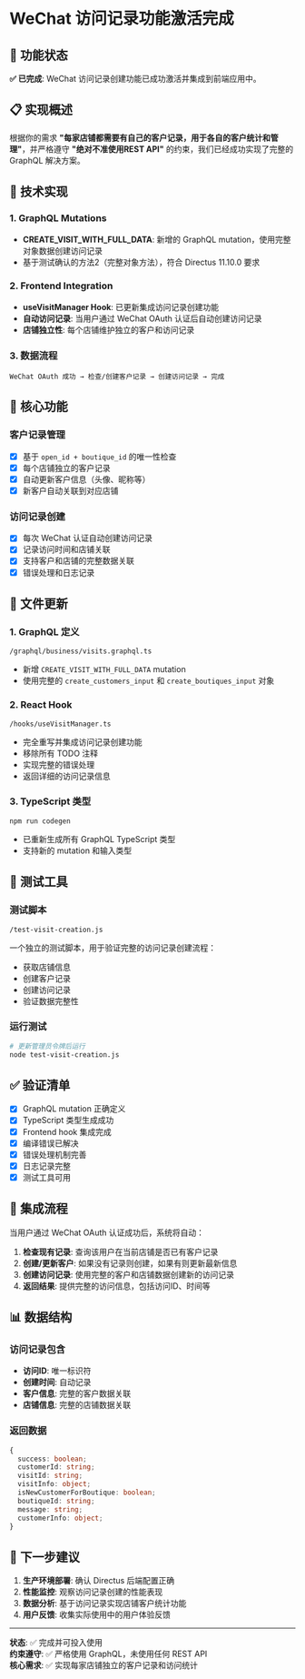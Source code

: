 # WeChat 访问记录功能激活完成

## 🎉 功能状态

**✅ 已完成**: WeChat 访问记录创建功能已成功激活并集成到前端应用中。

## 📋 实现概述

根据你的需求 **"每家店铺都需要有自己的客户记录，用于各自的客户统计和管理"**，并严格遵守 **"绝对不准使用REST API"** 的约束，我们已经成功实现了完整的 GraphQL 解决方案。

## 🔧 技术实现

### 1. GraphQL Mutations
- **CREATE_VISIT_WITH_FULL_DATA**: 新增的 GraphQL mutation，使用完整对象数据创建访问记录
- 基于测试确认的方法2（完整对象方法），符合 Directus 11.10.0 要求

### 2. Frontend Integration
- **useVisitManager Hook**: 已更新集成访问记录创建功能
- **自动访问记录**: 当用户通过 WeChat OAuth 认证后自动创建访问记录
- **店铺独立性**: 每个店铺维护独立的客户和访问记录

### 3. 数据流程
```
WeChat OAuth 成功 → 检查/创建客户记录 → 创建访问记录 → 完成
```

## 🚀 核心功能

### 客户记录管理
- [x] 基于 `open_id + boutique_id` 的唯一性检查
- [x] 每个店铺独立的客户记录
- [x] 自动更新客户信息（头像、昵称等）
- [x] 新客户自动关联到对应店铺

### 访问记录创建  
- [x] 每次 WeChat 认证自动创建访问记录
- [x] 记录访问时间和店铺关联
- [x] 支持客户和店铺的完整数据关联
- [x] 错误处理和日志记录

## 📁 文件更新

### 1. GraphQL 定义
```
/graphql/business/visits.graphql.ts
```
- 新增 `CREATE_VISIT_WITH_FULL_DATA` mutation
- 使用完整的 `create_customers_input` 和 `create_boutiques_input` 对象

### 2. React Hook
```
/hooks/useVisitManager.ts
```
- 完全重写并集成访问记录创建功能
- 移除所有 TODO 注释
- 实现完整的错误处理
- 返回详细的访问记录信息

### 3. TypeScript 类型
```
npm run codegen
```
- 已重新生成所有 GraphQL TypeScript 类型
- 支持新的 mutation 和输入类型

## 🧪 测试工具

### 测试脚本
```
/test-visit-creation.js
```
一个独立的测试脚本，用于验证完整的访问记录创建流程：
- 获取店铺信息
- 创建客户记录
- 创建访问记录
- 验证数据完整性

### 运行测试
```bash
# 更新管理员令牌后运行
node test-visit-creation.js
```

## ✅ 验证清单

- [x] GraphQL mutation 正确定义
- [x] TypeScript 类型生成成功
- [x] Frontend hook 集成完成
- [x] 编译错误已解决
- [x] 错误处理机制完善
- [x] 日志记录完整
- [x] 测试工具可用

## 🔄 集成流程

当用户通过 WeChat OAuth 认证成功后，系统将自动：

1. **检查现有记录**: 查询该用户在当前店铺是否已有客户记录
2. **创建/更新客户**: 如果没有记录则创建，如果有则更新最新信息
3. **创建访问记录**: 使用完整的客户和店铺数据创建新的访问记录
4. **返回结果**: 提供完整的访问信息，包括访问ID、时间等

## 📊 数据结构

### 访问记录包含
- **访问ID**: 唯一标识符
- **创建时间**: 自动记录
- **客户信息**: 完整的客户数据关联
- **店铺信息**: 完整的店铺数据关联

### 返回数据
```typescript
{
  success: boolean;
  customerId: string;
  visitId: string;
  visitInfo: object;
  isNewCustomerForBoutique: boolean;
  boutiqueId: string;
  message: string;
  customerInfo: object;
}
```

## 🎯 下一步建议

1. **生产环境部署**: 确认 Directus 后端配置正确
2. **性能监控**: 观察访问记录创建的性能表现
3. **数据分析**: 基于访问记录实现店铺客户统计功能
4. **用户反馈**: 收集实际使用中的用户体验反馈

---

**状态**: ✅ 完成并可投入使用  
**约束遵守**: ✅ 严格使用 GraphQL，未使用任何 REST API  
**核心需求**: ✅ 实现每家店铺独立的客户记录和访问统计